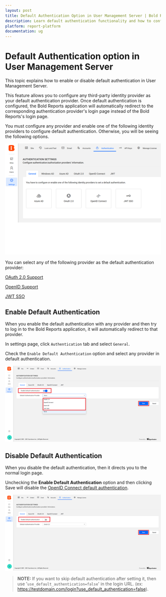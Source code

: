 ```yaml
---
layout: post
title: Default Authentication Option in User Management Server | Bold Reports
description: Learn default authentication functionality and how to configure the default authentication in User Management Server to enable or disable it.
platform: report-platform
documentation: ug
---
```


# Default Authentication option in User Management Server 

This topic explains how to enable or disable default authentication in User Management Server. 

This feature allows you to configure any third-party identity provider as your default authentication provider. Once default authentication is configured, the Bold Reports application will automatically redirect to the corresponding authentication provider's login page instead of the Bold Reports's login page.

You must configure any provider and enable one of the following identity providers to configure default authentication. Otherwise, you will be seeing the following options.

![No configuration](/static/assets/on-premise/images/tenant-management/site-management/authentication/no-configuration.png) 

You can select any of the following provider as the default authentication provider: 

[OAuth 2.0 Support](./../authentication/oauth-2.0-settings/)

[OpenID Support](./../authentication/openid-settings/)

[JWT SSO](./../authentication/json-web-token/)

## Enable Default Authentication 

When you enable the default authentication with any provider and then try to log in to the Bold Reports application, it will automatically redirect to that provider.

In settings page, click `Authentication` tab and select `General`.

Check the `Enable Default Authentication` option and select any provider in default authentication. 

![Disable default authentication](/static/assets/on-premise/images/tenant-management/site-management/authentication/enable-default-authentication.png) 

## Disable Default Authentication 

When you disable the default authentication, then it directs you to the normal login page. 

Unchecking the **Enable Default Authentication** option and then clicking Save will disable the [OpenID Connect default authentication](/enterprise-reporting/administrator-guide/manage-tenants/site-administration/authentication/openid-settings#Set-openid-connect-as-default-authentication). 

![Disable default authentication](/static/assets/on-premise/images/tenant-management/site-management/authentication/disable-default-authentication.png) 

> **NOTE:** If you want to skip default authentication after setting it, then use '`use_default_authentication=false`' in the login URL. (ex: https://testdomain.com/login?use_default_authentication=false).
